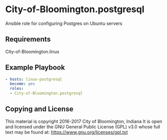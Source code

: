 City-of-Bloomington.postgresql
=========

Ansible role for configuring Postgres on Ubuntu servers

Requirements
------------

City-of-Bloomington.linux


Example Playbook
----------------

```yml
- hosts: linux-postgresql
  become: yes
  roles:
  - City-of-Bloomington.postgresql
```

Copying and License
-------
This material is copyright 2016-2017 City of Bloomington, Indiana
It is open and licensed under the GNU General Public License (GPL) v3.0 whose full text may be found at:
https://www.gnu.org/licenses/gpl.txt
